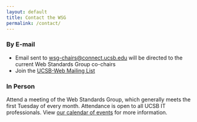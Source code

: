 ```yaml
---
layout: default
title: Contact the WSG
permalink: /contact/
---
```


### By E-mail

* Email sent to [wsg-chairs@connect.ucsb.edu](mailto:wsg-chairs@connect.ucsb.edu) will be directed to the current Web Standards Group co-chairs
* Join the [UCSB-Web Mailing List](https://lists.noc.ucsb.edu/mailman/listinfo/ucsb-web)

### In Person

Attend a meeting of the Web Standards Group, which generally meets the first
Tuesday of every month. Attendance is open to all UCSB IT professionals. View
[our calendar of events](/about/#members-and-meetings) for more information.
